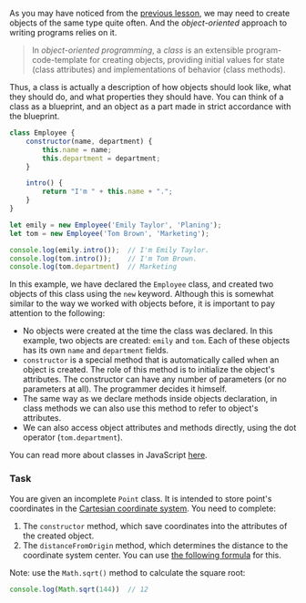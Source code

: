 As you may have noticed from the [previous lesson](course://Objects_Advanced_patterns), we may need to create objects of the same type quite often. 
And the _object-oriented_ approach to writing programs relies on it.

> In _object-oriented programming_, a _class_ is an extensible program-code-template for creating objects, 
> providing initial values for state (class attributes) and implementations of behavior (class methods).

Thus, a class is actually a description of how objects should look like, what they should do, and what properties they should have. 
You can think of a class as a blueprint, and an object as a part made in strict accordance with the blueprint.

```javascript
class Employee {
    constructor(name, department) {
        this.name = name;
        this.department = department;
    }

    intro() {
        return "I'm " + this.name + ".";
    }
}

let emily = new Employee('Emily Taylor', 'Planing');
let tom = new Employee('Tom Brown', 'Marketing');

console.log(emily.intro());  // I'm Emily Taylor.
console.log(tom.intro());    // I'm Tom Brown.
console.log(tom.department)  // Marketing
```

In this example, we have declared the `Employee` class, and created two objects of this class using the `new` keyword. 
Although this is somewhat similar to the way we worked with objects before, it is important to pay attention to the following:
* No objects were created at the time the class was declared. In this example, two objects are created: `emily` and `tom`. 
  Each of these objects has its own `name` and `department` fields.
* `constructor` is a special method that is automatically called when an object is created. 
  The role of this method is to initialize the object's attributes. The constructor can have any number of parameters (or no parameters at all). 
  The programmer decides it himself.
* The same way as we declare methods inside objects declaration, in class methods we can also use this method to refer to object's attributes.
* We can also access object attributes and methods directly, using the dot operator (`tom.department`).

You can read more about classes in JavaScript [here](https://developer.mozilla.org/en-US/docs/Web/JavaScript/Reference/Classes).

### Task
You are given an incomplete `Point` class. It is intended to store point's coordinates in the [Cartesian coordinate system](https://en.wikipedia.org/wiki/Cartesian_coordinate_system). 
You need to complete:
1. The `constructor` method, which save coordinates into the attributes of the created object.
2. The `distanceFromOrigin` method, which determines the distance to the coordinate system center. You can use [the following formula](https://en.wikipedia.org/wiki/Cartesian_coordinate_system#Distance_between_two_points) for this.

Note: use the `Math.sqrt()` method to calculate the square root:
```javascript
console.log(Math.sqrt(144))  // 12
```
